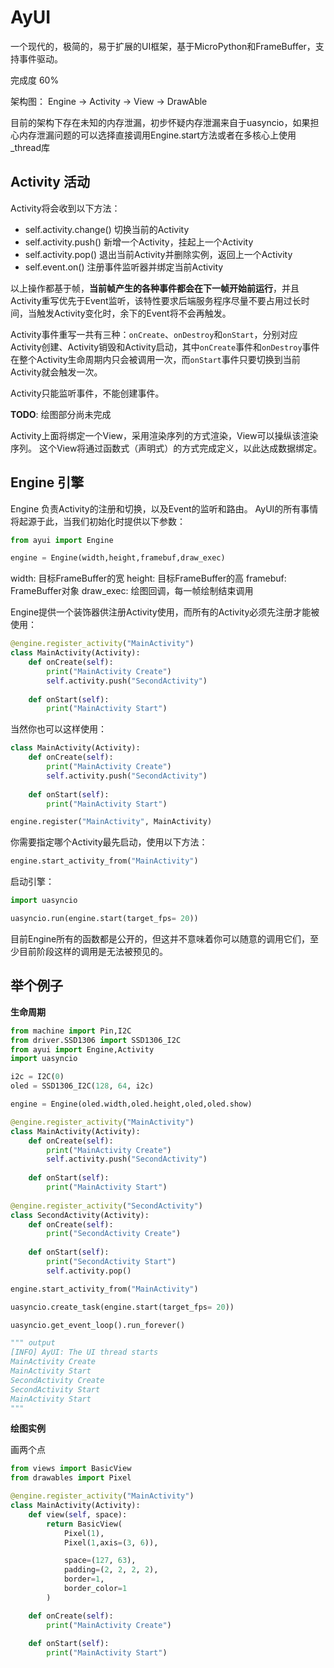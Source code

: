 # AyUI

一个现代的，极简的，易于扩展的UI框架，基于MicroPython和FrameBuffer，支持事件驱动。

完成度 60%

架构图： Engine -> Activity -> View -> DrawAble

目前的架构下存在未知的内存泄漏，初步怀疑内存泄漏来自于uasyncio，如果担心内存泄漏问题的可以选择直接调用Engine.start方法或者在多核心上使用_thread库

## Activity 活动

Activity将会收到以下方法：

- self.activity.change()    切换当前的Activity
- self.activity.push()      新增一个Activity，挂起上一个Activity
- self.activity.pop()       退出当前Activity并删除实例，返回上一个Activity
- self.event.on()           注册事件监听器并绑定当前Activity

以上操作都基于帧，**当前帧产生的各种事件都会在下一帧开始前运行**，并且Activity重写优先于Event监听，该特性要求后端服务程序尽量不要占用过长时间，当触发Activity变化时，余下的Event将不会再触发。

Activity事件重写一共有三种：`onCreate`、`onDestroy`和`onStart`，分别对应Activity创建、Activity销毁和Activity启动，其中`onCreate`事件和`onDestroy`事件在整个Activity生命周期内只会被调用一次，而`onStart`事件只要切换到当前Activity就会触发一次。

Activity只能监听事件，不能创建事件。

**TODO**: 绘图部分尚未完成

Activity上面将绑定一个View，采用渲染序列的方式渲染，View可以操纵该渲染序列。
这个View将通过函数式（声明式）的方式完成定义，以此达成数据绑定。

## Engine 引擎

Engine 负责Activity的注册和切换，以及Event的监听和路由。
AyUI的所有事情将起源于此，当我们初始化时提供以下参数：

```python
from ayui import Engine

engine = Engine(width,height,framebuf,draw_exec)
```

width: 目标FrameBuffer的宽
height: 目标FrameBuffer的高
framebuf: FrameBuffer对象
draw_exec: 绘图回调，每一帧绘制结束调用

Engine提供一个装饰器供注册Activity使用，而所有的Activity必须先注册才能被使用：

```python
@engine.register_activity("MainActivity")
class MainActivity(Activity):
    def onCreate(self):
        print("MainActivity Create")
        self.activity.push("SecondActivity")
        
    def onStart(self):
        print("MainActivity Start")
```

当然你也可以这样使用：

```python
class MainActivity(Activity):
    def onCreate(self):
        print("MainActivity Create")
        self.activity.push("SecondActivity")
        
    def onStart(self):
        print("MainActivity Start")

engine.register("MainActivity", MainActivity)
```

你需要指定哪个Activity最先启动，使用以下方法：

```python
engine.start_activity_from("MainActivity")
```

启动引擎：

```python
import uasyncio

uasyncio.run(engine.start(target_fps= 20))
```

目前Engine所有的函数都是公开的，但这并不意味着你可以随意的调用它们，至少目前阶段这样的调用是无法被预见的。

## 举个例子

**生命周期**

```python 
from machine import Pin,I2C
from driver.SSD1306 import SSD1306_I2C
from ayui import Engine,Activity
import uasyncio

i2c = I2C(0)
oled = SSD1306_I2C(128, 64, i2c)

engine = Engine(oled.width,oled.height,oled,oled.show)

@engine.register_activity("MainActivity")
class MainActivity(Activity):
    def onCreate(self):
        print("MainActivity Create")
        self.activity.push("SecondActivity")
        
    def onStart(self):
        print("MainActivity Start")
        
@engine.register_activity("SecondActivity")
class SecondActivity(Activity):
    def onCreate(self):
        print("SecondActivity Create")
        
    def onStart(self):
        print("SecondActivity Start")
        self.activity.pop()

engine.start_activity_from("MainActivity")

uasyncio.create_task(engine.start(target_fps= 20))

uasyncio.get_event_loop().run_forever()

""" output
[INFO] AyUI: The UI thread starts
MainActivity Create
MainActivity Start
SecondActivity Create
SecondActivity Start
MainActivity Start
"""
```

**绘图实例**

画两个点

```python
from views import BasicView
from drawables import Pixel

@engine.register_activity("MainActivity")
class MainActivity(Activity):
    def view(self, space):
        return BasicView(
            Pixel(1),
            Pixel(1,axis=(3, 6)),

            space=(127, 63),
            padding=(2, 2, 2, 2),
            border=1,
            border_color=1
        )

    def onCreate(self):
        print("MainActivity Create")
        
    def onStart(self):
        print("MainActivity Start")
```
